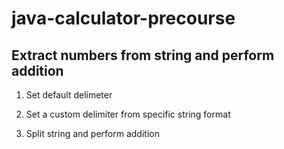 # java-calculator-precourse

## Extract numbers from string and perform addition

1. Set default delimeter

2. Set a custom delimiter from specific string format

3. Split string and perform addition